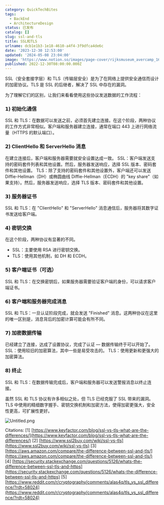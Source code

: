 ```yaml
---
category: QuickTechBites
tags:
  - BackEnd
  - ArchitectureDesign
status: 已发布
catalog: []
slug: ssl-and-tls
title: SSL和TLS
urlname: dcb1e1b3-1e18-4610-a4f4-3f9dfca4de6c
date: '2023-12-30 12:53:00'
updated: '2024-05-08 23:04:00'
image: 'https://www.notion.so/images/page-cover/rijksmuseum_avercamp_1620.jpg'
published: 2022-12-30T08:00:00.000Z
---
```


SSL（安全套接字层）和 TLS（传输层安全）是为了在网络上提供安全通信而设计的加密协议。TLS 是 SSL 的后继者，解决了 SSL 中存在的漏洞。


为了理解它们的区别，让我们来看看使用这些协议发送数据的工作流程：


### 𝟭) 初始化通信


SSL 和 TLS：在数据可以发送之前，必须首先建立连接。在这个阶段，两种协议的工作方式非常相似。客户端和服务器建立连接，通常在端口 443 上进行网络流量（HTTPS 的默认端口）。


### 𝟮) ClientHello 和 ServerHello 消息


在建立连接后，客户端和服务器需要就安全设置达成一致。
SSL：客户端发送支持的密码套件列表和其他设置。然后，服务器发送响应，选择 SSL 版本、密码套件和其他设置。
TLS：除了支持的密码套件和其他设置外，客户端还可以发送 Diffie-Hellman（DH）或椭圆曲线 Diffie-Hellman（ECDH）的 "key share"（如果支持）。然后，服务器发送响应，选择 TLS 版本、密码套件和其他设置。


### 𝟯) 服务器证书


SSL 和 TLS：在 "ClientHello" 和 "ServerHello" 消息通信后，服务器将其数字证书发送给客户端。


### 𝟰) 密钥交换


在这个阶段，两种协议有显著的不同。
- SSL：主要使用 RSA 进行密钥交换。
- TLS：使用其他机制，如 DH 和 ECDH。


### 𝟱) 客户端证书（可选）


SSL 和 TLS：在交换密钥后，如果服务器需要验证客户端的身份，可以请求客户端证书。


### 𝟲) 客户端和服务器完成消息


SSL 和 TLS：一旦认证阶段完成，就会发送 "Finished" 消息。这两种协议在这里的唯一区别是，消息背后的加密计算可能会有所不同。


### 𝟳) 加密数据传输


已经建立了连接，达成了设置协议，完成了认证 — 数据传输终于可以开始了。
SSL：使用较旧的加密算法，其中一些是易受攻击的。
TLS：使用更新和更强大的加密算法。


### 𝟴) 终止


SSL 和 TLS：在数据传输完成后，客户端和服务器可以发送警报消息以终止连接。


虽然 SSL 和 TLS 协议有许多相似之处，但 TLS 已经克服了 SSL 带来的漏洞。TLS 中使用的精细数字握手、密钥交换机制和加密方法，使得加密更强大，安全性更高，可扩展性更好。


![Untitled.png](https://prod-files-secure.s3.us-west-2.amazonaws.com/5d24fe63-e567-4804-86f9-9fdc62e13082/8ff987c5-7f31-4b50-83f5-c69ee7578c4a/Untitled.png?X-Amz-Algorithm=AWS4-HMAC-SHA256&X-Amz-Content-Sha256=UNSIGNED-PAYLOAD&X-Amz-Credential=ASIAZI2LB466TUK2HPGF%2F20250405%2Fus-west-2%2Fs3%2Faws4_request&X-Amz-Date=20250405T213311Z&X-Amz-Expires=3600&X-Amz-Security-Token=IQoJb3JpZ2luX2VjEL7%2F%2F%2F%2F%2F%2F%2F%2F%2F%2FwEaCXVzLXdlc3QtMiJIMEYCIQDNRyLTwOlxZzz48UPX4b%2FWhH6c%2F4mkkqLGX%2BnTzwnpPQIhALkiEYq8iCEs%2B2PHejG6i2YMtPgUSbsXaAjbd2Z35CYzKv8DCDcQABoMNjM3NDIzMTgzODA1IgxEiVjMPDdguKQ74ZEq3AMjFoZKYmVQaGNW39S4LAMAx6aQlmTOMhtvXme4Q0EyEJpk1XP3goCEWUYexk7Qirg%2BsihcLj2qUdKvZOf4RJ9NFNXoiwLcYCuZjrYtGIMvnaYjPnF3ReIkEa6wVWuIkMcbsbtKrid1bP9oNWsE%2FKodHYi%2F9Al%2FTEtuWcQa4Vah9cZQ%2BgPiobGhBOst6zJ7iB9Mx6RHzQcXy6QlsSythUyGSRk7ULRhrvzcY8GMcRbEbGmyz8AdNoPDJ8AaihJNCjt1zw6RrpNUxjnenF%2FyBFkh8dkCEUF85PkblkwTuxXfZgD1P0uAOvYbrsqj4qZIJoppNqv3Gz%2FjLppcMifTqFl3EdQ8S5Cm9iVStOeXsWYOTXtqj6I3XwOdJdKCFyPaXfBzH3zix5PiIcij%2FMY5znLSQqKwJz2j5qz0z7XdAVZt2VOLl6lXsQm5zswBAU3anrA%2BFBjGDFR4Gu%2Ftr5Z10DnEX7knSIuAz0B2PUB5T44z04n3vKtMQMK6WBfZ9JWBcf6VN1BirHXqEEY%2FBiQTU%2Bd47pBBj%2F4x28d0DIg8VjwlMdijKKYT2j9UtHyBjl5fxGfshTEsWYDku2y8hQBboHUGe07QgGfbrPgL0QP7SfDxnOGgnTw5KX3Y8kazNzCowca%2FBjqkAQpZ%2FoGJ8xinOfWrsre9WX7pjbxfWo34%2BxC4Obs2Hvioq06%2F6ziItNKIRBG7j1BPYrzrFtVVx94piV%2FOsSBeJwUiDNqJ%2FiBwrGTBfMfXtwW3tTQ2vwtC4XtJJkYyPFZaQ%2FlqUVccKTnVTzWJcJiE3upLs6mCOdOSrBpBWpxdK2iwkqJ9TGFgtIWID2nXHeA%2FbZWh%2Fx72vOGj7SvJxdgbT6IWDdYO&X-Amz-Signature=5a5badc2f5cddd4d9f7c848552c4b4109bf123b2b8934dc3d92c7d53d22f633d&X-Amz-SignedHeaders=host&x-id=GetObject)


Citations:
[1] [https://www.keyfactor.com/blog/ssl-vs-tls-what-are-the-differences/](https://www.keyfactor.com/blog/ssl-vs-tls-what-are-the-differences/)
[2] [https://www.ssl2buy.com/wiki/ssl-vs-tls](https://www.ssl2buy.com/wiki/ssl-vs-tls)
[3] [https://aws.amazon.com/compare/the-difference-between-ssl-and-tls/](https://aws.amazon.com/compare/the-difference-between-ssl-and-tls/)
[4] [https://security.stackexchange.com/questions/5126/whats-the-difference-between-ssl-tls-and-https](https://security.stackexchange.com/questions/5126/whats-the-difference-between-ssl-tls-and-https)
[5] [https://www.reddit.com/r/cryptography/comments/alas4q/tls_vs_ssl_difference/?rdt=58024](https://www.reddit.com/r/cryptography/comments/alas4q/tls_vs_ssl_difference/?rdt=58024)

